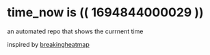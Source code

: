 # time_now is (( 1694844000029 ))

an automated repo that shows the currnent time

inspired by [breakingheatmap](https://github.com/breakingheatmap/breakingheatmap)